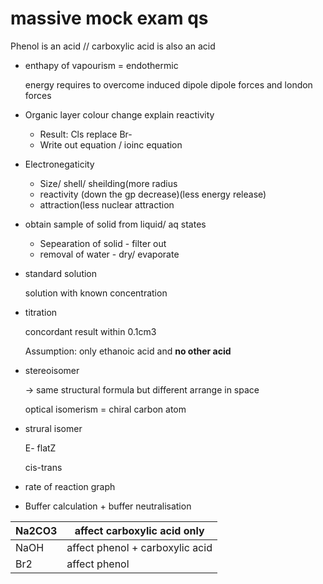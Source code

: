 # massive mock exam qs

Phenol is an acid // carboxylic acid is also an acid

*   enthapy of vapourism = endothermic

    energy requires to overcome induced dipole dipole forces and london forces
* Organic layer colour change explain reactivity
  * Result: Cls replace Br-
  * Write out equation / ioinc equation
* Electronegaticity
  * Size/ shell/ sheilding(more radius
  * reactivity (down the gp decrease)(less energy release)
  * attraction(less nuclear attraction
* obtain sample of solid from liquid/ aq states
  * Sepearation of solid - filter out
  * removal of water - dry/ evaporate
*   standard solution

    solution with known concentration
*   titration

    concordant result within 0.1cm3

    Assumption: only ethanoic acid and **no other acid**
*   stereoisomer

    → same structural formula but different arrange in space

    optical isomerism = chiral carbon atom
*   strural isomer

    E- flatZ

    cis-trans
* rate of reaction graph
* Buffer calculation + buffer neutralisation

| Na2CO3 | affect carboxylic acid only     |
| ------ | ------------------------------- |
| NaOH   | affect phenol + carboxylic acid |
| Br2    | affect phenol                   |
